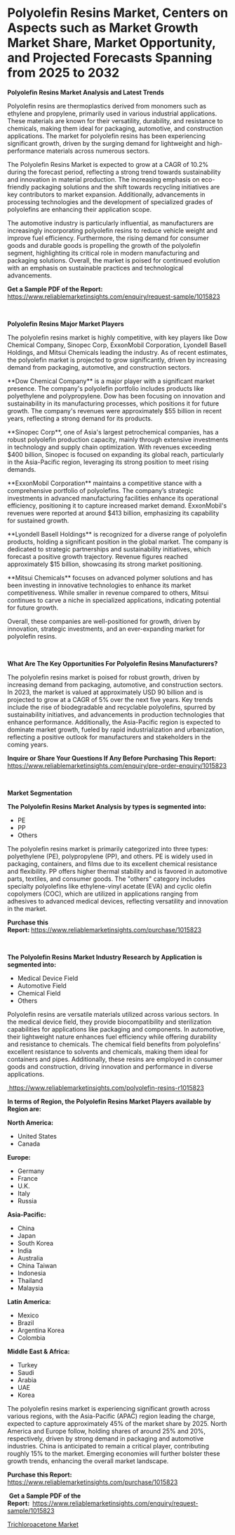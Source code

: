 <p><h1>Polyolefin Resins Market, Centers on Aspects such as Market Growth Market Share, Market Opportunity, and Projected Forecasts Spanning from 2025 to 2032</h1></p><p><strong>Polyolefin Resins Market Analysis and Latest Trends</strong></p>
<p><p>Polyolefin resins are thermoplastics derived from monomers such as ethylene and propylene, primarily used in various industrial applications. These materials are known for their versatility, durability, and resistance to chemicals, making them ideal for packaging, automotive, and construction applications. The market for polyolefin resins has been experiencing significant growth, driven by the surging demand for lightweight and high-performance materials across numerous sectors.</p><p>The Polyolefin Resins Market is expected to grow at a CAGR of 10.2% during the forecast period, reflecting a strong trend towards sustainability and innovation in material production. The increasing emphasis on eco-friendly packaging solutions and the shift towards recycling initiatives are key contributors to market expansion. Additionally, advancements in processing technologies and the development of specialized grades of polyolefins are enhancing their application scope.</p><p>The automotive industry is particularly influential, as manufacturers are increasingly incorporating polyolefin resins to reduce vehicle weight and improve fuel efficiency. Furthermore, the rising demand for consumer goods and durable goods is propelling the growth of the polyolefin segment, highlighting its critical role in modern manufacturing and packaging solutions. Overall, the market is poised for continued evolution with an emphasis on sustainable practices and technological advancements.</p></p>
<p><strong>Get a Sample PDF of the Report:&nbsp;</strong> <a href="https://www.reliablemarketinsights.com/enquiry/request-sample/1015823?utm_campaign=2041&utm_medium=2&utm_source=Github&utm_content=ia&utm_term=31012025&utm_id=polyolefin-resins">https://www.reliablemarketinsights.com/enquiry/request-sample/1015823</a></p>
<p>&nbsp;</p>
<p><strong>Polyolefin Resins Major Market Players</strong></p>
<p><p>The polyolefin resins market is highly competitive, with key players like Dow Chemical Company, Sinopec Corp, ExxonMobil Corporation, Lyondell Basell Holdings, and Mitsui Chemicals leading the industry. As of recent estimates, the polyolefin market is projected to grow significantly, driven by increasing demand from packaging, automotive, and construction sectors.</p><p>**Dow Chemical Company** is a major player with a significant market presence. The company's polyolefin portfolio includes products like polyethylene and polypropylene. Dow has been focusing on innovation and sustainability in its manufacturing processes, which positions it for future growth. The company's revenues were approximately $55 billion in recent years, reflecting a strong demand for its products.</p><p>**Sinopec Corp**, one of Asia's largest petrochemical companies, has a robust polyolefin production capacity, mainly through extensive investments in technology and supply chain optimization. With revenues exceeding $400 billion, Sinopec is focused on expanding its global reach, particularly in the Asia-Pacific region, leveraging its strong position to meet rising demands.</p><p>**ExxonMobil Corporation** maintains a competitive stance with a comprehensive portfolio of polyolefins. The company’s strategic investments in advanced manufacturing facilities enhance its operational efficiency, positioning it to capture increased market demand. ExxonMobil's revenues were reported at around $413 billion, emphasizing its capability for sustained growth.</p><p>**Lyondell Basell Holdings** is recognized for a diverse range of polyolefin products, holding a significant position in the global market. The company is dedicated to strategic partnerships and sustainability initiatives, which forecast a positive growth trajectory. Revenue figures reached approximately $15 billion, showcasing its strong market positioning.</p><p>**Mitsui Chemicals** focuses on advanced polymer solutions and has been investing in innovative technologies to enhance its market competitiveness. While smaller in revenue compared to others, Mitsui continues to carve a niche in specialized applications, indicating potential for future growth. </p><p>Overall, these companies are well-positioned for growth, driven by innovation, strategic investments, and an ever-expanding market for polyolefin resins.</p></p>
<p>&nbsp;</p>
<p><strong>What Are The Key Opportunities For Polyolefin Resins Manufacturers?</strong></p>
<p><p>The polyolefin resins market is poised for robust growth, driven by increasing demand from packaging, automotive, and construction sectors. In 2023, the market is valued at approximately USD 90 billion and is projected to grow at a CAGR of 5% over the next five years. Key trends include the rise of biodegradable and recyclable polyolefins, spurred by sustainability initiatives, and advancements in production technologies that enhance performance. Additionally, the Asia-Pacific region is expected to dominate market growth, fueled by rapid industrialization and urbanization, reflecting a positive outlook for manufacturers and stakeholders in the coming years.</p></p>
<p><strong>Inquire or Share Your Questions If Any Before Purchasing This Report:</strong> <a href="https://www.reliablemarketinsights.com/enquiry/pre-order-enquiry/1015823?utm_campaign=2041&utm_medium=2&utm_source=Github&utm_content=ia&utm_term=31012025&utm_id=polyolefin-resins">https://www.reliablemarketinsights.com/enquiry/pre-order-enquiry/1015823</a></p>
<p>&nbsp;</p>
<p><strong>Market Segmentation</strong></p>
<p><strong>The Polyolefin Resins Market Analysis by types is segmented into:</strong></p>
<p><ul><li>PE</li><li>PP</li><li>Others</li></ul></p>
<p><p>The polyolefin resins market is primarily categorized into three types: polyethylene (PE), polypropylene (PP), and others. PE is widely used in packaging, containers, and films due to its excellent chemical resistance and flexibility. PP offers higher thermal stability and is favored in automotive parts, textiles, and consumer goods. The "others" category includes specialty polyolefins like ethylene-vinyl acetate (EVA) and cyclic olefin copolymers (COC), which are utilized in applications ranging from adhesives to advanced medical devices, reflecting versatility and innovation in the market.</p></p>
<p><strong>Purchase this Report:&nbsp;</strong><a href="https://www.reliablemarketinsights.com/purchase/1015823?utm_campaign=2041&utm_medium=2&utm_source=Github&utm_content=ia&utm_term=31012025&utm_id=polyolefin-resins">https://www.reliablemarketinsights.com/purchase/1015823</a></p>
<p>&nbsp;</p>
<p><strong>The Polyolefin Resins Market Industry Research by Application is segmented into:</strong></p>
<p><ul><li>Medical Device Field</li><li>Automotive Field</li><li>Chemical Field</li><li>Others</li></ul></p>
<p><p>Polyolefin resins are versatile materials utilized across various sectors. In the medical device field, they provide biocompatibility and sterilization capabilities for applications like packaging and components. In automotive, their lightweight nature enhances fuel efficiency while offering durability and resistance to chemicals. The chemical field benefits from polyolefins' excellent resistance to solvents and chemicals, making them ideal for containers and pipes. Additionally, these resins are employed in consumer goods and construction, driving innovation and performance in diverse applications.</p></p>
<p><a href="https://www.reliablemarketinsights.com/polyolefin-resins-r1015823?utm_campaign=2041&utm_medium=2&utm_source=Github&utm_content=ia&utm_term=31012025&utm_id=polyolefin-resins">&nbsp;https://www.reliablemarketinsights.com/polyolefin-resins-r1015823</a></p>
<p><strong>In terms of Region, the Polyolefin Resins Market Players available by Region are:</strong></p>
<p>
    <p> <strong> North America: </strong>
        <ul>
            <li>United States</li>
            <li>Canada</li>
        </ul>
        </p> 
    <p> <strong> Europe: </strong>
        <ul>
            <li>Germany</li>
            <li>France</li>
            <li>U.K.</li>
            <li>Italy</li>
            <li>Russia</li>
        </ul>
        </p> 
    <p> <strong> Asia-Pacific: </strong>
        <ul>
            <li>China</li>
            <li>Japan</li>
            <li>South Korea</li>
            <li>India</li>
            <li>Australia</li>
            <li>China Taiwan</li>
            <li>Indonesia</li>
            <li>Thailand</li>
            <li>Malaysia</li>
        </ul>
        </p> 
    <p> <strong> Latin America: </strong>
        <ul>
            <li>Mexico</li>
            <li>Brazil</li>
            <li>Argentina Korea</li>
            <li>Colombia</li>
        </ul>
        </p> 
    <p> <strong> Middle East & Africa: </strong>
        <ul>
            <li>Turkey</li>
            <li>Saudi</li>
            <li>Arabia</li>
            <li>UAE</li>
            <li>Korea</li>
        </ul>
    </p>
    </p>
<p><p>The polyolefin resins market is experiencing significant growth across various regions, with the Asia-Pacific (APAC) region leading the charge, expected to capture approximately 45% of the market share by 2025. North America and Europe follow, holding shares of around 25% and 20%, respectively, driven by strong demand in packaging and automotive industries. China is anticipated to remain a critical player, contributing roughly 15% to the market. Emerging economies will further bolster these growth trends, enhancing the overall market landscape.</p></p>
<p><strong>Purchase this Report: </strong><a href="https://www.reliablemarketinsights.com/purchase/1015823?utm_campaign=2041&utm_medium=2&utm_source=Github&utm_content=ia&utm_term=31012025&utm_id=polyolefin-resins">https://www.reliablemarketinsights.com/purchase/1015823</a></p>
<p>&nbsp;<strong>Get a Sample PDF of the Report:&nbsp;&nbsp;</strong><a href="https://www.reliablemarketinsights.com/enquiry/request-sample/1015823?utm_campaign=2041&utm_medium=2&utm_source=Github&utm_content=ia&utm_term=31012025&utm_id=polyolefin-resins">https://www.reliablemarketinsights.com/enquiry/request-sample/1015823</a></p>
<p><strong></strong></p>
<p><p><a href="https://github.com/irfadac/Market-Research-Report-List-5/blob/main/trichloroacetone-market.md?utm_campaign=2041&utm_medium=2&utm_source=Github&utm_content=ia&utm_term=31012025&utm_id=polyolefin-resins">Trichloroacetone Market</a></p></p>